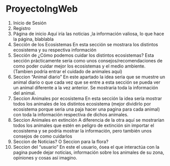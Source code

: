 # ProyectoIngWeb
1.	Inicio de Sesión 
2.	Registro
3.	Página de inicio
Aquí iría las noticias ,la información valiosa, lo que hace la página, blablabla
4.	Sección de los Ecosistemas
En esta sección se mostrara los distintos ecosistema y su respectiva información
5.	Sección de ¿Cómo podemos cuidar los distintos ecosistemas?
Esta sección prácticamente seria como unos consejos/recomendaciones de como poder cuidar mejor los ecosistemas y el medio ambiente. (Tambien podría entrar el cuidado de animales aquí)
6.	Seccion “Animal diario”
En este apartado la idea seria que se muestre un animal diario o que cada vez que se entre a esta sección se pueda ver un animal diferente a la vez anterior. Se mostraria toda la información del animal.
7.	Seccion Animales por ecosistema
En esta sección la idea sería mostrar todos los animales de los distintos ecosistema (mejor dividirlo por ecosistema porque seria una paja hacer una pagina para cada animal) con toda la información respectiva de dichos animales. 
8.	Seccion Animales en extinción
A diferencia de la otra aquí se mostrarían todos los animales que estén en peligro de extinción sin importar el ecosistema y se podría mostrar la información, pero también unos consejos de como cuidarlos
9.	Seccion de Noticias? O Seccion para la flora?
10.	Seccion del “usuario”
En este el usuario, ósea el que interactúa con la pagina puede dejar noticias, información sobre los animales de su zona, opiniones y cosas así imagino.
